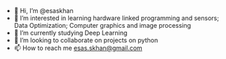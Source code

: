 - 👋 Hi, I’m @esaskhan
- 👀 I’m interested in learning hardware linked programming and sensors; Data Optimization; Computer graphics and image processing 
- 🌱 I’m currently studying Deep Learning 
- 💞️ I’m looking to collaborate on projects on python
- 📫 How to reach me esas.skhan@gmail.com

<!---
esaskhan/esaskhan is a ✨ special ✨ repository because its `README.md` (this file) appears on your GitHub profile.
You can click the Preview link to take a look at your changes.
--->

